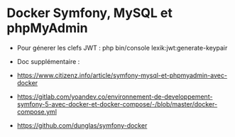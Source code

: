 # Docker Symfony, MySQL et phpMyAdmin

* Pour génerer les clefs JWT : php bin/console lexik:jwt:generate-keypair  

* Doc supplémentaire :  
* https://www.citizenz.info/article/symfony-mysql-et-phpmyadmin-avec-docker  
* https://gitlab.com/yoandev.co/environnement-de-developpement-symfony-5-avec-docker-et-docker-compose/-/blob/master/docker-compose.yml  
* https://github.com/dunglas/symfony-docker

